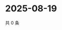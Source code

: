 # 2025-08-19

共 0 条

<!-- BEGIN ZHIHUVIDEO -->
<!-- 最后更新时间 Tue Aug 19 2025 05:10:07 GMT+0800 (China Standard Time) -->

<!-- END ZHIHUVIDEO -->
